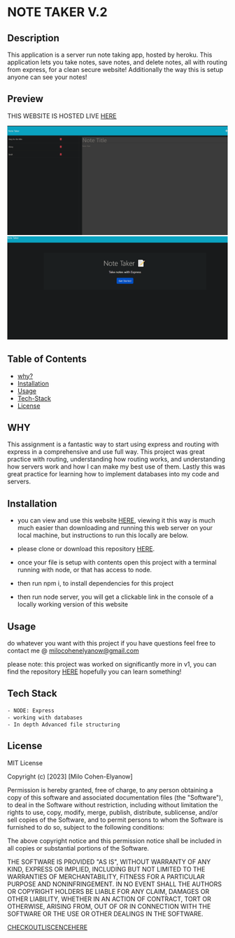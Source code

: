 # NOTE TAKER V.2

## Description

  This application is a server run note taking app, hosted by heroku. This application lets you take notes, save notes, and delete notes, all with routing from express, for a clean secure website! Additionally the way this is setup anyone can see your notes!

## Preview

  THIS WEBSITE IS HOSTED LIVE [HERE](https://note-taker-app-v2.herokuapp.com/)

  ![whoops picture is missing](./preview/preview1.PNG)
  ![whoops picture gone](./preview/preview2.PNG)

## Table of Contents

- [why?](#why)
- [Installation](#installation)
- [Usage](#usage)
- [Tech-Stack](#tech-stack)
- [License](#license)

## WHY

  This assignment is a fantastic way to start using express and routing with express in a comprehensive and use full way. This project was great practice with routing, understanding how routing works, and understanding how servers work and how I can make my best use of them. Lastly this was great practice for learning how to implement databases into my code and servers.

## Installation

  - you can view and use this website [HERE](https://note-taker-app-v2.herokuapp.com/), viewing it this way is much much easier than downloading and running this web server on your local machine, but instructions to run this locally are below.

  - please clone or download this repository [HERE](https://github.com/whotf1/noteTakerAppV2).

  - once your file is setup with contents open this project with a terminal running with node, or that has access to node.

  - then run npm i, to install dependencies for this project

  - then run node server, you will get a clickable link in the console of a locally working version of this website


## Usage

  do whatever you want with this project if you have questions feel free to contact me @ milocohenelyanow@gmail.com

  please note: this project was worked on significantly more in v1, you can find the repository [HERE](https://github.com/whotf1/noteTakerApp) hopefully you can learn something!

## Tech Stack

    - NODE: Express
    - working with databases
    - In depth Advanced file structuring


## License

  MIT License

Copyright (c) [2023] [Milo Cohen-Elyanow]

Permission is hereby granted, free of charge, to any person obtaining a copy
of this software and associated documentation files (the "Software"), to deal
in the Software without restriction, including without limitation the rights
to use, copy, modify, merge, publish, distribute, sublicense, and/or sell
copies of the Software, and to permit persons to whom the Software is
furnished to do so, subject to the following conditions:

The above copyright notice and this permission notice shall be included in all
copies or substantial portions of the Software.

THE SOFTWARE IS PROVIDED "AS IS", WITHOUT WARRANTY OF ANY KIND, EXPRESS OR
IMPLIED, INCLUDING BUT NOT LIMITED TO THE WARRANTIES OF MERCHANTABILITY,
FITNESS FOR A PARTICULAR PURPOSE AND NONINFRINGEMENT. IN NO EVENT SHALL THE
AUTHORS OR COPYRIGHT HOLDERS BE LIABLE FOR ANY CLAIM, DAMAGES OR OTHER
LIABILITY, WHETHER IN AN ACTION OF CONTRACT, TORT OR OTHERWISE, ARISING FROM,
OUT OF OR IN CONNECTION WITH THE SOFTWARE OR THE USE OR OTHER DEALINGS IN THE
SOFTWARE.

[CHECKOUTLISCENCEHERE](https://choosealicense.com/licenses/mit/)